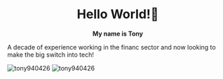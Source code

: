 <h1 align="center">Hello World!👋</h1>
<p align="center"> <b> My name is Tony</b></p>
<p> A decade of experience working in the financ sector and now looking to make the big switch into tech! </p>

<div align "center">
  <img src="https://github-readme-stats.vercel.app/api/top-langs?username=tony940426&show_icons=true&locale=en&layout=compact" alt="tony940426" />
  <img src="https://github-readme-streak-stats.herokuapp.com/?user=tony940426&" alt="tony940426" />
</div>
